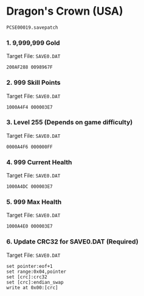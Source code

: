 #  Dragon's Crown (USA)

`PCSE00019.savepatch`

### 1. 9,999,999 Gold

Target File: `SAVE0.DAT`

```
200AF288 0098967F
```

### 2. 999 Skill Points

Target File: `SAVE0.DAT`

```
1000A4F4 000003E7
```

### 3. Level 255 (Depends on game difficulty)

Target File: `SAVE0.DAT`

```
0000A4F6 000000FF
```

### 4. 999 Current Health

Target File: `SAVE0.DAT`

```
1000A4DC 000003E7
```

### 5. 999 Max Health

Target File: `SAVE0.DAT`

```
1000A4E0 000003E7
```

### 6. Update CRC32 for SAVE0.DAT (Required)

Target File: `SAVE0.DAT`

```
set pointer:eof+1
set range:0x04,pointer
set [crc]:crc32
set [crc]:endian_swap
write at 0x00:[crc]
```

